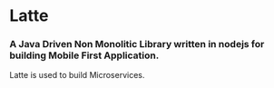 # Latte
### A Java Driven Non Monolitic Library written in nodejs for building Mobile First Application.

Latte is used to build Microservices.